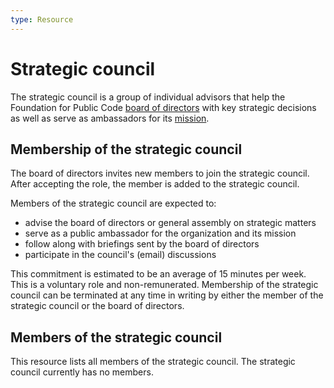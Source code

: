 ```yaml
---
type: Resource
---
```


# Strategic council

The strategic council is a group of individual advisors that help the Foundation for Public Code [board of directors](../organization/governance-model.md#board-of-directors) with key strategic decisions as well as serve as ambassadors for its [mission](mission.md).

## Membership of the strategic council

The board of directors invites new members to join the strategic council.
After accepting the role, the member is added to the strategic council.

Members of the strategic council are expected to:

* advise the board of directors or general assembly on strategic matters
* serve as a public ambassador for the organization and its mission
* follow along with briefings sent by the board of directors
* participate in the council's (email) discussions

This commitment is estimated to be an average of 15 minutes per week.
This is a voluntary role and non-remunerated.
Membership of the strategic council can be terminated at any time in writing by either the member of the strategic council or the board of directors.

## Members of the strategic council

This resource lists all members of the strategic council.
The strategic council currently has no members.
